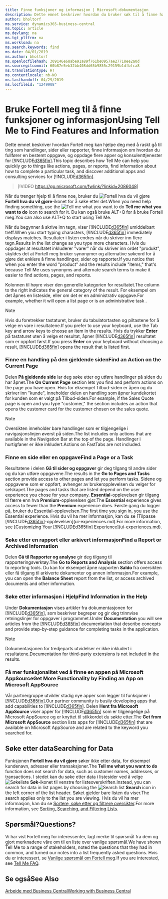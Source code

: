 ```yaml
---
title: Finne funksjoner og informasjon | Microsoft-dokumentasjon
description: Dette emnet beskriver hvordan du bruker søk til å finne handlinger, sider, rapporter, dokumentasjon og data, i tillegg til andre programmer og konsulenttjenester.
author: bholtorf
ms.service: dynamics365-business-central
ms.topic: article
ms.devlang: na
ms.tgt_pltfrm: na
ms.workload: na
ms.search.keywords: find
ms.date: 04/01/2019
ms.author: bholtorf
ms.openlocfilehash: 309146e68abe91a89f761be0957ae27718ee2a0d
ms.sourcegitcommit: 60b87e5eb32bb408dd65b9855c29159b1dfbfca8
ms.translationtype: HT
ms.contentlocale: nb-NO
ms.lasthandoff: 04/29/2019
ms.locfileid: "1249908"
---
```

# <a name="using-tell-me-to-find-features-and-information"></a><span data-ttu-id="5fd46-103">Bruke Fortell meg til å finne funksjoner og informasjon</span><span class="sxs-lookup"><span data-stu-id="5fd46-103">Using Tell Me to Find Features and Information</span></span>  
<span data-ttu-id="5fd46-104">Dette emnet beskriver hvordan Fortell meg kan hjelpe deg med å raskt gå til ting som handlinger, sider eller rapporter, finne informasjon om hvordan du fullfører en bestemt oppgave, og oppdage flere apper og konsulenttjenester for [!INCLUDE[d365fin](includes/d365fin_md.md)].</span><span class="sxs-lookup"><span data-stu-id="5fd46-104">This topic describes how Tell Me can help you quickly go to things like actions, pages, or reports, find information about how to complete a particular task, and discover additional apps and consulting services for [!INCLUDE[d365fin](includes/d365fin_md.md)].</span></span>  
  

> [!VIDEO https://go.microsoft.com/fwlink/?linkid=2086048]

<span data-ttu-id="5fd46-105">Når du trenger hjelp til å finne noe, bruker du ![Fortell hva du vil gjøre](media/ui-search/search.png "Søk etter side eller rapport") **Fortell hva du vil gjøre**-ikonet for å søke etter det.</span><span class="sxs-lookup"><span data-stu-id="5fd46-105">When you need help finding something, use the ![Tell me what you want to do](media/ui-search/search.png "Search for Page or Report") **Tell me what you want to do** icon to search for it.</span></span> <span data-ttu-id="5fd46-106">Du kan også bruke ALT+Q for å bruke Fortell meg.</span><span class="sxs-lookup"><span data-stu-id="5fd46-106">You can also use ALT+Q to start using Tell Me.</span></span>

<span data-ttu-id="5fd46-107">Når du begynner å skrive inn tegn, viser [!INCLUDE[d365fin](includes/d365fin_md.md)] umiddelbart treff.</span><span class="sxs-lookup"><span data-stu-id="5fd46-107">When you start typing characters, [!INCLUDE[d365fin](includes/d365fin_md.md)] immediately displays matches.</span></span> <span data-ttu-id="5fd46-108">Resultater i listen endres når du skriver inn flere tegn.</span><span class="sxs-lookup"><span data-stu-id="5fd46-108">Results in the list change as you type more characters.</span></span> <span data-ttu-id="5fd46-109">Hvis du oppdager at resultatet inkluderer "varer" når du skriver inn ordet "produkt", skyldes det at Fortell meg bruker synonymer og alternative søkeord for å gjøre det enklere å finne handlinger, sider og rapporter.</span><span class="sxs-lookup"><span data-stu-id="5fd46-109">If you notice that when you enter the word "product" and the results include "items," that's because Tell Me uses synonyms and alternate search terms to make it easier to find actions, pages, and reports.</span></span> 

<span data-ttu-id="5fd46-110">Kolonnen til høyre viser den generelle kategorien for resultatet.</span><span class="sxs-lookup"><span data-stu-id="5fd46-110">The column to the right indicates the general category of the result.</span></span> <span data-ttu-id="5fd46-111">For eksempel om det åpnes en listeside, eller om det er en administrativ oppgave.</span><span class="sxs-lookup"><span data-stu-id="5fd46-111">For example, whether it will open a list page or is an administrative task .</span></span>  

> [!NOTE]  
>   <span data-ttu-id="5fd46-112">Hvis du foretrekker tastaturet, bruker du tabulatortasten og piltastene for å velge en vare i resultatene.</span><span class="sxs-lookup"><span data-stu-id="5fd46-112">If you prefer to use your keyboard, use the Tab key and arrow keys to choose an item in the results.</span></span> <span data-ttu-id="5fd46-113">Hvis du trykker **Enter** på tastaturet uten å velge et resultat, åpner [!INCLUDE[d365fin](includes/d365fin_md.md)] resultatet som er oppført først.</span><span class="sxs-lookup"><span data-stu-id="5fd46-113">If you press **Enter** on your keyboard without choosing a result, [!INCLUDE[d365fin](includes/d365fin_md.md)] opens the result that is listed first.</span></span>

### <a name="find-an-action-on-the-current-page"></a><span data-ttu-id="5fd46-114">Finne en handling på den gjeldende siden</span><span class="sxs-lookup"><span data-stu-id="5fd46-114">Find an Action on the Current Page</span></span>
<span data-ttu-id="5fd46-115">Delen **På gjeldende side** lar deg søke etter og utføre handlinger på siden du har åpnet.</span><span class="sxs-lookup"><span data-stu-id="5fd46-115">The **On Current Page** section lets you find and perform actions on the page you have open.</span></span> <span data-ttu-id="5fd46-116">Hvis for eksempel Tilbud-siden er åpen og du skriver inn "kunde", inneholder delen en handling som åpner kundekortet for kunden som er valgt på Tilbud-siden.</span><span class="sxs-lookup"><span data-stu-id="5fd46-116">For example, if the Sales Quote page is open and you type "customer," the section includes an action that opens the customer card for the customer chosen on the sales quote.</span></span> 

> [!NOTE]  
>   <span data-ttu-id="5fd46-117">Oversikten inneholder bare handlinger som er tilgjengelige i navigasjonslinjen øverst på siden.</span><span class="sxs-lookup"><span data-stu-id="5fd46-117">The list includes only actions that are available in the Navigation Bar at the top of the page.</span></span> <span data-ttu-id="5fd46-118">Handlinger i hurtigfaner er ikke inkludert.</span><span class="sxs-lookup"><span data-stu-id="5fd46-118">Actions on FastTabs are not included.</span></span>  

### <a name="find-a-page-or-a-task"></a><span data-ttu-id="5fd46-119">Finne en side eller en oppgave</span><span class="sxs-lookup"><span data-stu-id="5fd46-119">Find a Page or a Task</span></span>
<span data-ttu-id="5fd46-120">Resultatene i delen **Gå til sider og oppgaver** gir deg tilgang til andre sider og du kan utføre oppgavene.</span><span class="sxs-lookup"><span data-stu-id="5fd46-120">The results in the **Go to Pages and Tasks** section provide access to other pages and let you perform tasks.</span></span> <span data-ttu-id="5fd46-121">Sidene og oppgavene som er oppført, avhenger av brukeropplevelsen du velger for selskapet.</span><span class="sxs-lookup"><span data-stu-id="5fd46-121">The pages and tasks that are listed depend on the user experience you chose for your company.</span></span> <span data-ttu-id="5fd46-122">**Essential**-opplevelsen gir tilgang til færre enn hva **Premium**-opplevelsen gjør.</span><span class="sxs-lookup"><span data-stu-id="5fd46-122">The **Essential** experience gives access to fewer than the **Premium** experience does.</span></span> <span data-ttu-id="5fd46-123">Første gang du logger på, bruker du Essential-opplevelsen.</span><span class="sxs-lookup"><span data-stu-id="5fd46-123">The first time you sign in, you use the Essential experience.</span></span> <span data-ttu-id="5fd46-124">Hvis du vil ha mer informasjon, kan du se [Tilpasse [!INCLUDE[d365fin](includes/d365fin_md.md)]-opplevelsen](ui-experiences.md).</span><span class="sxs-lookup"><span data-stu-id="5fd46-124">For more information, see [Customizing Your [!INCLUDE[d365fin](includes/d365fin_md.md)] Experience](ui-experiences.md).</span></span>

### <a name="find-a-report-or-archived-information"></a><span data-ttu-id="5fd46-125">Søke etter en rapport eller arkivert informasjon</span><span class="sxs-lookup"><span data-stu-id="5fd46-125">Find a Report or Archived Information</span></span>
<span data-ttu-id="5fd46-126">Delen **Gå til Rapporter og analyse** gir deg tilgang til rapporteringsverktøy.</span><span class="sxs-lookup"><span data-stu-id="5fd46-126">The **Go to Reports and Analysis** section offers access to reporting tools.</span></span> <span data-ttu-id="5fd46-127">Du kan for eksempel åpne rapporten **Saldo** fra oversikten eller få tilgang til arkiverte dokumenter og annen informasjon.</span><span class="sxs-lookup"><span data-stu-id="5fd46-127">For example, you can open the **Balance Sheet** report from the list, or access archived documents and other information.</span></span>  

### <a name="find-information-in-the-help"></a><span data-ttu-id="5fd46-128">Søke etter informasjon i Hjelp</span><span class="sxs-lookup"><span data-stu-id="5fd46-128">Find Information in the Help</span></span>
<span data-ttu-id="5fd46-129">Under **Dokumentasjon** vises artikler fra dokumentasjonen for [!INCLUDE[d365fin](includes/d365fin_md.md)], som beskriver begreper og gir deg trinnvise retningslinjer for oppgaver i programmet.</span><span class="sxs-lookup"><span data-stu-id="5fd46-129">Under **Documentation** you will see articles from the [!INCLUDE[d365fin](includes/d365fin_md.md)] documentation that describe concepts and provide step-by-step guidance for completing tasks in the application.</span></span>    

> [!NOTE]  
>   <span data-ttu-id="5fd46-130">Dokumentasjonen for tredjeparts utvidelser er ikke inkludert i resultatene.</span><span class="sxs-lookup"><span data-stu-id="5fd46-130">Documentation for third-party extensions is not included in the results.</span></span> 

### <a name="get-more-functionality-by-finding-an-app-on-microsoft-appsource"></a><span data-ttu-id="5fd46-131">Få mer funksjonalitet ved å finne en appen på Microsoft AppSource</span><span class="sxs-lookup"><span data-stu-id="5fd46-131">Get More Functionality by Finding an App on Microsoft AppSource</span></span>
<span data-ttu-id="5fd46-132">Vår partnergruppe utvikler stadig nye apper som legger til funksjoner i [!INCLUDE[d365fin](includes/d365fin_md.md)].</span><span class="sxs-lookup"><span data-stu-id="5fd46-132">Our partner community is busily developing apps that add capabilities to [!INCLUDE[d365fin](includes/d365fin_md.md)].</span></span> <span data-ttu-id="5fd46-133">Delen **Hent fra Microsoft AppSource** viser apper for [!INCLUDE[d365fin](includes/d365fin_md.md)] som er tilgjengelige på Microsoft AppSource og er knyttet til stikkordet du søkte etter.</span><span class="sxs-lookup"><span data-stu-id="5fd46-133">The **Get from Microsoft AppSource** section lists apps for [!INCLUDE[d365fin](includes/d365fin_md.md)] that are available on Microsoft AppSource and are related to the keyword you searched for.</span></span>

## <a name="searching-for-data"></a><span data-ttu-id="5fd46-134">Søke etter data</span><span class="sxs-lookup"><span data-stu-id="5fd46-134">Searching for Data</span></span>
<span data-ttu-id="5fd46-135">Funksjonen **Fortell hva du vil gjøre** søker ikke etter data, for eksempel kundenavn, adresser eller transaksjoner.</span><span class="sxs-lookup"><span data-stu-id="5fd46-135">The **Tell me what you want to do** function does not search for data, such as customer names, addresses, or transactions.</span></span> <span data-ttu-id="5fd46-136">I stedet kan du søke etter data i listesider ved å velge ![Søkeliste](media/ui-search/search-list.png "Søkeliste-ikon") **Søk**-ikonet til venstre for listeoverskriften.</span><span class="sxs-lookup"><span data-stu-id="5fd46-136">Instead, you can search for data in list pages by choosing the ![Search list](media/ui-search/search-list.png "Search list icon") **Search** icon in the left corner of the list header.</span></span> <span data-ttu-id="5fd46-137">Søket gjelder bare listen du viser.</span><span class="sxs-lookup"><span data-stu-id="5fd46-137">The search applies only to the list you are viewing.</span></span> <span data-ttu-id="5fd46-138">Hvis du vil ha mer informasjon, kan du se [Sortere, søke etter og filtrere oversikter](ui-enter-criteria-filters.md).</span><span class="sxs-lookup"><span data-stu-id="5fd46-138">For more information, see [Sorting, Searching, and Filtering Lists](ui-enter-criteria-filters.md).</span></span>

## <a name="questions"></a><span data-ttu-id="5fd46-139">Spørsmål?</span><span class="sxs-lookup"><span data-stu-id="5fd46-139">Questions?</span></span>
<span data-ttu-id="5fd46-140">Vi har vist Fortell meg for interessenter, lagt merke til spørsmål fra dem og gjort merknadene våre om til en liste over vanlige spørsmål.</span><span class="sxs-lookup"><span data-stu-id="5fd46-140">We have shown Tell Me to a range of stakeholders, noted the questions that they had in common, and turned our notes into a list frequently asked questions.</span></span> <span data-ttu-id="5fd46-141">Hvis du er interessert, se [Vanlige spørsmål om Fortell meg](ui-search-faq.md).</span><span class="sxs-lookup"><span data-stu-id="5fd46-141">If you are interested, see [Tell Me FAQ](ui-search-faq.md).</span></span>

## <a name="see-also"></a><span data-ttu-id="5fd46-142">Se også</span><span class="sxs-lookup"><span data-stu-id="5fd46-142">See Also</span></span>
[<span data-ttu-id="5fd46-143">Arbeide med Business Central</span><span class="sxs-lookup"><span data-stu-id="5fd46-143">Working with Business Central</span></span>](ui-work-product.md)